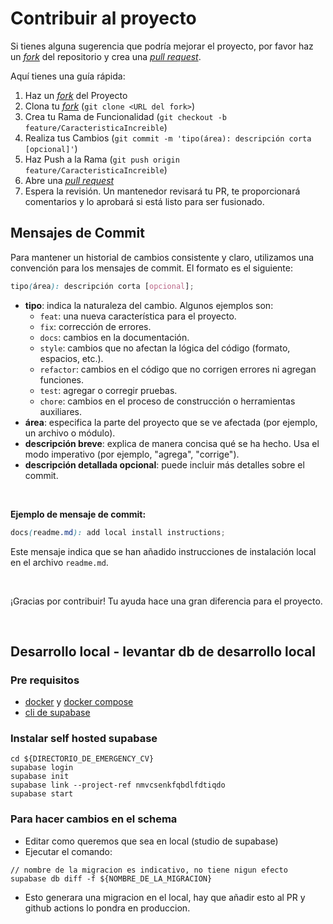 # Contribuir al proyecto

Si tienes alguna sugerencia que podría mejorar el proyecto, por favor haz un [_fork_](https://github.com/pedrolivaresanchez/emergency-cv/fork) del repositorio y crea una [_pull request_](https://github.com/pedrolivaresanchez/emergency-cv/pulls).

Aquí tienes una guía rápida:

1. Haz un [_fork_](https://github.com/pedrolivaresanchez/emergency-cv/fork) del Proyecto
2. Clona tu [_fork_](https://github.com/pedrolivaresanchez/emergency-cv/fork) (`git clone <URL del fork>`)
3. Crea tu Rama de Funcionalidad (`git checkout -b feature/CaracteristicaIncreible`)
4. Realiza tus Cambios (`git commit -m 'tipo(área): descripción corta [opcional]'`)
5. Haz Push a la Rama (`git push origin feature/CaracteristicaIncreible`)
6. Abre una [_pull request_](https://github.com/pedrolivaresanchez/emergency-cv/pulls)
7. Espera la revisión. Un mantenedor revisará tu PR, te proporcionará comentarios y lo aprobará si está listo para ser fusionado.

## Mensajes de Commit

Para mantener un historial de cambios consistente y claro, utilizamos una convención para los mensajes de commit. El formato es el siguiente:

```scss
tipo(área): descripción corta [opcional];
```

- **tipo**: indica la naturaleza del cambio. Algunos ejemplos son:
  - `feat`: una nueva característica para el proyecto.
  - `fix`: corrección de errores.
  - `docs`: cambios en la documentación.
  - `style`: cambios que no afectan la lógica del código (formato, espacios, etc.).
  - `refactor`: cambios en el código que no corrigen errores ni agregan funciones.
  - `test`: agregar o corregir pruebas.
  - `chore`: cambios en el proceso de construcción o herramientas auxiliares.
- **área**: especifica la parte del proyecto que se ve afectada (por ejemplo, un archivo o módulo).
- **descripción breve**: explica de manera concisa qué se ha hecho. Usa el modo imperativo (por ejemplo, "agrega", "corrige").
- **descripción detallada opcional**: puede incluir más detalles sobre el commit.

<br/>

**Ejemplo de mensaje de commit:**

```scss
docs(readme.md): add local install instructions;
```

Este mensaje indica que se han añadido instrucciones de instalación local en el archivo `readme.md`.

<br/>

¡Gracias por contribuir! Tu ayuda hace una gran diferencia para el proyecto.

<br/>

## Desarrollo local - levantar db de desarrollo local

### Pre requisitos

- [docker](https://docs.docker.com/engine/install/) y [docker compose](https://docs.docker.com/compose/install/)
- [cli de supabase](https://supabase.com/docs/guides/local-development/cli/getting-started)

### Instalar self hosted supabase

```
cd ${DIRECTORIO_DE_EMERGENCY_CV}
supabase login
supabase init
supabase link --project-ref nmvcsenkfqbdlfdtiqdo
supabase start
```

### Para hacer cambios en el schema

- Editar como queremos que sea en local (studio de supabase)
- Ejecutar el comando:

```
// nombre de la migracion es indicativo, no tiene nigun efecto
supabase db diff -f ${NOMBRE_DE_LA_MIGRACION}
```

- Esto generara una migracion en el local, hay que añadir esto al PR y github actions lo pondra en produccion.
